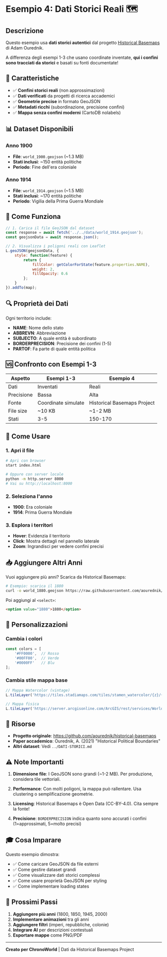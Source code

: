 # Esempio 4: Dati Storici Reali 🗺️

## Descrizione

Questo esempio usa **dati storici autentici** dal progetto [Historical Basemaps](https://github.com/aourednik/historical-basemaps) di Adam Ourednik. 

A differenza degli esempi 1-3 che usano coordinate inventate, **qui i confini sono tracciati da storici** e basati su fonti documentate!

## 🌟 Caratteristiche

- ✅ **Confini storici reali** (non approssimazioni)
- ✅ **Dati verificati** da progetti di ricerca accademici
- ✅ **Geometrie precise** in formato GeoJSON
- ✅ **Metadati ricchi** (subordinazione, precisione confini)
- ✅ **Mappa senza confini moderni** (CartoDB nolabels)

## 📊 Dataset Disponibili

### Anno 1900
- **File**: `world_1900.geojson` (~1.3 MB)
- **Stati inclusi**: ~150 entità politiche
- **Periodo**: Fine dell'era coloniale

### Anno 1914
- **File**: `world_1914.geojson` (~1.5 MB)
- **Stati inclusi**: ~170 entità politiche
- **Periodo**: Vigilia della Prima Guerra Mondiale

## 🎯 Come Funziona

```javascript
// 1. Carica il file GeoJSON dal dataset
const response = await fetch('../../data/world_1914.geojson');
const geojsonData = await response.json();

// 2. Visualizza i poligoni reali con Leaflet
L.geoJSON(geojsonData, {
    style: function(feature) {
        return {
            fillColor: getColorForState(feature.properties.NAME),
            weight: 2,
            fillOpacity: 0.6
        };
    }
}).addTo(map);
```

## 🔍 Proprietà dei Dati

Ogni territorio include:
- **NAME**: Nome dello stato
- **ABBREVN**: Abbreviazione
- **SUBJECTO**: A quale entità è subordinato
- **BORDERPRECISION**: Precisione dei confini (1-5)
- **PARTOF**: Fa parte di quale entità politica

## 🆚 Confronto con Esempi 1-3

| Aspetto | Esempi 1-3 | Esempio 4 |
|---------|-----------|-----------|
| Dati | Inventati | Reali |
| Precisione | Bassa | Alta |
| Fonte | Coordinate simulate | Historical Basemaps Project |
| File size | ~10 KB | ~1-2 MB |
| Stati | 3-5 | 150-170 |

## 🚀 Come Usare

### 1. Apri il file
```bash
# Apri con browser
start index.html

# Oppure con server locale
python -m http.server 8000
# Vai su http://localhost:8000
```

### 2. Seleziona l'anno
- **1900**: Era coloniale
- **1914**: Prima Guerra Mondiale

### 3. Esplora i territori
- **Hover**: Evidenzia il territorio
- **Click**: Mostra dettagli nel pannello laterale
- **Zoom**: Ingrandisci per vedere confini precisi

## 📥 Aggiungere Altri Anni

Vuoi aggiungere più anni? Scarica da Historical Basemaps:

```bash
# Esempio: scarica il 1880
curl -o world_1880.geojson https://raw.githubusercontent.com/aourednik/historical-basemaps/master/geojson/world_1880.geojson
```

Poi aggiungi al `<select>`:
```html
<option value="1880">1880</option>
```

## 🎨 Personalizzazioni

### Cambia i colori
```javascript
const colors = [
    '#FF0000',  // Rosso
    '#00FF00',  // Verde
    '#0000FF'   // Blu
];
```

### Cambia stile mappa base
```javascript
// Mappa Watercolor (vintage)
L.tileLayer('https://tiles.stadiamaps.com/tiles/stamen_watercolor/{z}/{x}/{y}.jpg')

// Mappa fisica
L.tileLayer('https://server.arcgisonline.com/ArcGIS/rest/services/World_Physical_Map/MapServer/tile/{z}/{y}/{x}')
```

## 🔗 Risorse

- **Progetto originale**: https://github.com/aourednik/historical-basemaps
- **Paper accademico**: Ourednik, A. (2021) "Historical Political Boundaries"
- **Altri dataset**: Vedi `../DATI-STORICI.md`

## ⚠️ Note Importanti

1. **Dimensione file**: I GeoJSON sono grandi (~1-2 MB). Per produzione, considera tile vettoriali.

2. **Performance**: Con molti poligoni, la mappa può rallentare. Usa clustering o semplificazione geometrie.

3. **Licensing**: Historical Basemaps è Open Data (CC-BY-4.0). Cita sempre la fonte!

4. **Precisione**: `BORDERPRECISION` indica quanto sono accurati i confini (1=approssimati, 5=molto precisi)

## 🎓 Cosa Imparare

Questo esempio dimostra:
- ✅ Come caricare GeoJSON da file esterni
- ✅ Come gestire dataset grandi
- ✅ Come visualizzare dati storici complessi
- ✅ Come usare proprietà GeoJSON per styling
- ✅ Come implementare loading states

## 🚀 Prossimi Passi

1. **Aggiungere più anni** (1800, 1850, 1945, 2000)
2. **Implementare animazioni** tra gli anni
3. **Aggiungere filtri** (imperi, repubbliche, colonie)
4. **Integrare AI** per descrizioni contestuali
5. **Esportare mappe** come PNG/PDF

---

**Creato per ChronoWorld** | Dati da Historical Basemaps Project
